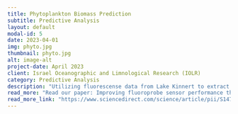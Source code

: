 ```yaml
---
title: Phytoplankton Biomass Prediction
subtitle: Predictive Analysis
layout: default
modal-id: 5
date: 2023-04-01
img: phyto.jpg
thumbnail: phyto.jpg
alt: image-alt
project-date: April 2023
client: Israel Oceanographic and Limnological Research (IOLR)
category: Predictive Analysis
description: "Utilizing fluorescense data from Lake Kinnert to extract relevant data for predicting the biomass of Phytoplankton at any depth and time of fluorescence measurement."
read_more: "Read our paper: Improving fluoroprobe sensor performance through machine learning"
read_more_link: "https://www.sciencedirect.com/science/article/pii/S1470160X24014407"
---
```

